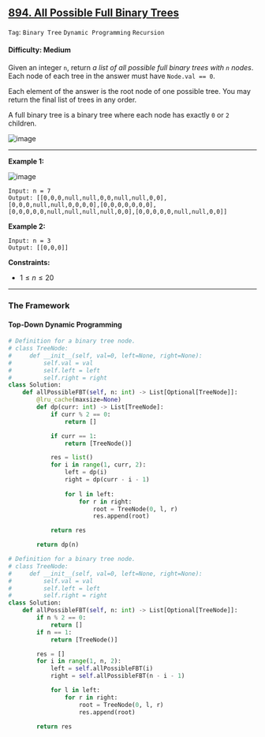 ## [894. All Possible Full Binary Trees](https://leetcode.com/problems/all-possible-full-binary-trees/)

```Tag```: ```Binary Tree``` ```Dynamic Programming``` ```Recursion```

#### Difficulty: Medium

Given an integer ```n```, return _a list of all possible full binary trees with ```n``` nodes_. Each node of each tree in the answer must have ```Node.val == 0```.

Each element of the answer is the root node of one possible tree. You may return the final list of trees in any order.

A full binary tree is a binary tree where each node has exactly ```0``` or ```2``` children.

![image](https://github.com/quananhle/Python/assets/35042430/a4751c4e-b796-4528-9399-7c6506c22f9b)

---

__Example 1:__

![image](https://s3-lc-upload.s3.amazonaws.com/uploads/2018/08/22/fivetrees.png)
```
Input: n = 7
Output: [[0,0,0,null,null,0,0,null,null,0,0],[0,0,0,null,null,0,0,0,0],[0,0,0,0,0,0,0],[0,0,0,0,0,null,null,null,null,0,0],[0,0,0,0,0,null,null,0,0]]
```

__Example 2:__
```
Input: n = 3
Output: [[0,0,0]]
```

__Constraints:__

- $1 \le n \le 20$

---

### The Framework

#### Top-Down Dynamic Programming

```Python
# Definition for a binary tree node.
# class TreeNode:
#     def __init__(self, val=0, left=None, right=None):
#         self.val = val
#         self.left = left
#         self.right = right
class Solution:
    def allPossibleFBT(self, n: int) -> List[Optional[TreeNode]]:
        @lru_cache(maxsize=None)
        def dp(curr: int) -> List[TreeNode]:
            if curr % 2 == 0:
                return []

            if curr == 1:
                return [TreeNode()]

            res = list()
            for i in range(1, curr, 2):
                left = dp(i)
                right = dp(curr - i - 1)
    
                for l in left:
                    for r in right:
                        root = TreeNode(0, l, r)
                        res.append(root)

            return res

        return dp(n)
```

```Python
# Definition for a binary tree node.
# class TreeNode:
#     def __init__(self, val=0, left=None, right=None):
#         self.val = val
#         self.left = left
#         self.right = right
class Solution:
    def allPossibleFBT(self, n: int) -> List[Optional[TreeNode]]:
        if n % 2 == 0:
            return []
        if n == 1:
            return [TreeNode()]

        res = []
        for i in range(1, n, 2):
            left = self.allPossibleFBT(i)
            right = self.allPossibleFBT(n - i - 1)

            for l in left:
                for r in right:
                    root = TreeNode(0, l, r)
                    res.append(root)

        return res
```
